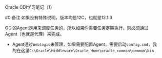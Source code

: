 Oracle ODI学习笔记（1）

#0.备注
如果没有特殊说明，版本均是12C，也就是12.1.3

ODI的Agent是用来调度任务的，所以如果你需要任务定期执行，则必须通过Agent（也就是代理）来完成。
- Agent通过`Weblogic`来管理，如果需要配置Agent，需要启动`config.cmd`，我的在这里`C:\Oracle\Middleware\Oracle_Home\oracle_common\common\bin`












